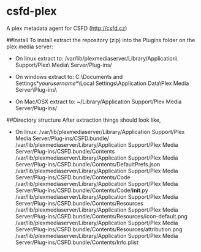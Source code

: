 csfd-plex
=========

A plex metadata agent for CSFD (http://csfd.cz)

##Install
To install extract the repository (zip) into the Plugins folder on the plex media server:

* On linux extract to:
/var/lib/plexmediaserver/Library/Application\ Support/Plex\ Media\ Server/Plug-ins/

* On windows extract to:
C:\Documents and Settings\**yourusername**\Local Settings\Application Data\Plex Media Server\Plug-ins\

* On Mac/OSX extract to:
~/Library/Application Support/Plex Media Server/Plug-ins/

##Directory structure
After extraction things should look like,

* On linux:
/var/lib/plexmediaserver/Library/Application Support/Plex Media Server/Plug-ins/CSFD.bundle/
/var/lib/plexmediaserver/Library/Application Support/Plex Media Server/Plug-ins/CSFD.bundle/Contents
/var/lib/plexmediaserver/Library/Application Support/Plex Media Server/Plug-ins/CSFD.bundle/Contents/DefaultPrefs.json
/var/lib/plexmediaserver/Library/Application Support/Plex Media Server/Plug-ins/CSFD.bundle/Contents/Code
/var/lib/plexmediaserver/Library/Application Support/Plex Media Server/Plug-ins/CSFD.bundle/Contents/Code/__init__.py
/var/lib/plexmediaserver/Library/Application Support/Plex Media Server/Plug-ins/CSFD.bundle/Contents/Resources
/var/lib/plexmediaserver/Library/Application Support/Plex Media Server/Plug-ins/CSFD.bundle/Contents/Resources/icon-default.png
/var/lib/plexmediaserver/Library/Application Support/Plex Media Server/Plug-ins/CSFD.bundle/Contents/Resources/attribution.png
/var/lib/plexmediaserver/Library/Application Support/Plex Media Server/Plug-ins/CSFD.bundle/Contents/Info.plist
